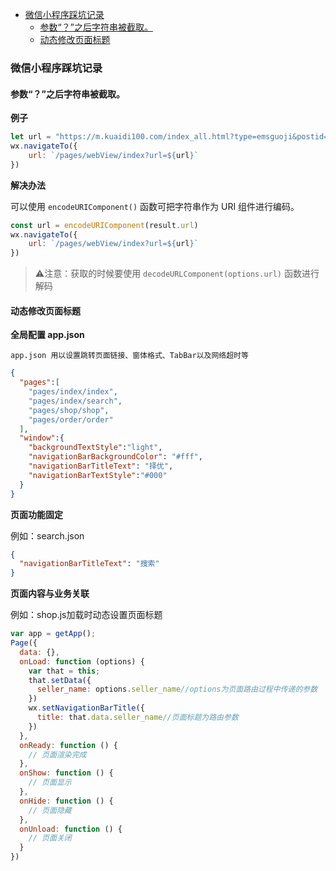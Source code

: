 <!-- TOC -->

- [微信小程序踩坑记录](#微信小程序踩坑记录)
    - [参数“？”之后字符串被截取。](#参数之后字符串被截取)
    - [动态修改页面标题](#动态修改页面标题)

<!-- /TOC -->

### 微信小程序踩坑记录

#### 参数“？”之后字符串被截取。 

**例子**

```js
let url = "https://m.kuaidi100.com/index_all.html?type=emsguoji&postid=BE960265852US"
wx.navigateTo({
    url: `/pages/webView/index?url=${url}`
})
```

**解决办法**

  可以使用 `encodeURIComponent()` 函数可把字符串作为 URI 组件进行编码。

  ```js
  const url = encodeURIComponent(result.url)
  wx.navigateTo({
      url: `/pages/webView/index?url=${url}`
  })
  ```

  >⚠️注意：获取的时候要使用 `decodeURLComponent(options.url)`  函数进行解码

#### 动态修改页面标题

**全局配置 app.json**

`app.json 用以设置跳转页面链接、窗体格式、TabBar以及网络超时等`

```json
{
  "pages":[
    "pages/index/index",
    "pages/index/search",
    "pages/shop/shop",
    "pages/order/order"
  ],
  "window":{
    "backgroundTextStyle":"light",
    "navigationBarBackgroundColor": "#fff",
    "navigationBarTitleText": "择优",
    "navigationBarTextStyle":"#000"
  }
}
```

**页面功能固定**

例如：search.json

```json
{
  "navigationBarTitleText": "搜索"
}
```

**页面内容与业务关联**

例如：shop.js加载时动态设置页面标题

```js
var app = getApp();
Page({
  data: {},
  onLoad: function (options) {
    var that = this;
    that.setData({
      seller_name: options.seller_name//options为页面路由过程中传递的参数
    })
    wx.setNavigationBarTitle({
      title: that.data.seller_name//页面标题为路由参数
    })
  },
  onReady: function () {
    // 页面渲染完成
  },
  onShow: function () {
    // 页面显示
  },
  onHide: function () {
    // 页面隐藏
  },
  onUnload: function () {
    // 页面关闭
  }
})
```
